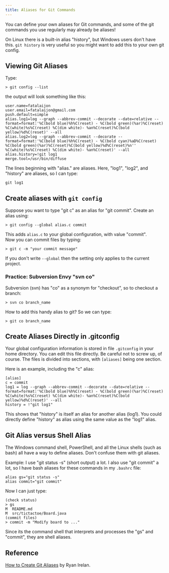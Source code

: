 ```yaml
---
title: Aliases for Git Commands
---
```


You can define your own aliases for Git commands,
and some of the git commands you use regularly may
already be aliases!

On Linux there is a built-in alias "history", but Windows users don't have this.
`git history` is very useful so you might want to add this to your own git config.

## Viewing Git Aliases

Type:
```
> git config --list
```
the output will look something like this:
```
user.name=fatalaijon
user.email=fatalaijon@gmail.com
push.default=simple
alias.log1=log --graph --abbrev-commit --decorate --date=relative --format=format:'%C(bold blue)%h%C(reset) - %C(bold green)(%ar)%C(reset) %C(white)%s%C(reset) %C(dim white)- %an%C(reset)%C(bold yellow)%d%C(reset)' --all
alias.log2=log --graph --abbrev-commit --decorate --format=format:'%C(bold blue)%h%C(reset) - %C(bold cyan)%aD%C(reset) %C(bold green)(%ar)%C(reset)%C(bold yellow)%d%C(reset)%n''          %C(white)%s%C(reset) %C(dim white)- %an%C(reset)' --all
alias.history=!git log1
merge.tool=/usr/bin/diffuse
```

The lines beginning with "alias." are aliases.  Here, "log1", "log2", and "history" are aliases, so I can type:
```
git log1
```

## Create aliases with `git config`

Suppose you want to type "git c" as an alias for "git commit".
Create an alias using:
```
> git config --global alias.c commit
```

This adds `alias.c` to your global configuration, with value "commit".  
Now you can commit files by typing:
```
> git c -m "your commit message"
```

If you don't write `--global` then the setting only applies to the current project.

### Practice:  Subversion Envy "svn co"

Subversion (svn) has "co" as a synonym for "checkout", so to checkout a branch:
```
> svn co branch_name
```

How to add this handy alias  to git? So we can type:
```
> git co branch_name
```

## Create Aliases Directly in .gitconfig

Your global configuration information is stored in file `.gitconfig` in your home directory.  You can edit this file directly. Be careful not to screw up, of course.  The files is divided into sections, with `[aliases]` being one section.

Here is an example, including the "c" alias:
```
[alias]
c = commit
log1 = log --graph --abbrev-commit --decorate --date=relative --format=format:'%C(bold blue)%h%C(reset) - %C(bold green)(%ar)%C(reset) %C(white)%s%C(reset) %C(dim white)- %an%C(reset)%C(bold yellow)%d%C(reset)' --all
history = !"git log1"
```

This shows that "history" is itself an alias for another alias (log1).  You could directly define "history" as alias using the same value as the "log1" alias.


## Git Alias versus Shell Alias

The Windows command shell, PowerShell, and all the
Linux shells (such as bash) all have a way to define
aliases.  Don't confuse them with git aliases.

Example: I use "git status -s" (short output) a lot.
I also use "git commit" a lot, so I have bash aliases
for these commands in my `.bashrc` file:
```
alias gs="git status -s"
alias commit="git commit"
```

Now I can just type:
```
(check status)
> gs
M  README.md
M  src/tictactoe/Board.java
(commit files)
> commit -m "Modify board to ..."
```

Since its the command shell that interprets and processes
the "gs" and "commit", they are shell aliases. 

## Reference

[How to Create Git Aliases](https://mijingo.com/blog/how-to-create-git-aliases) by Ryan Irelan.
